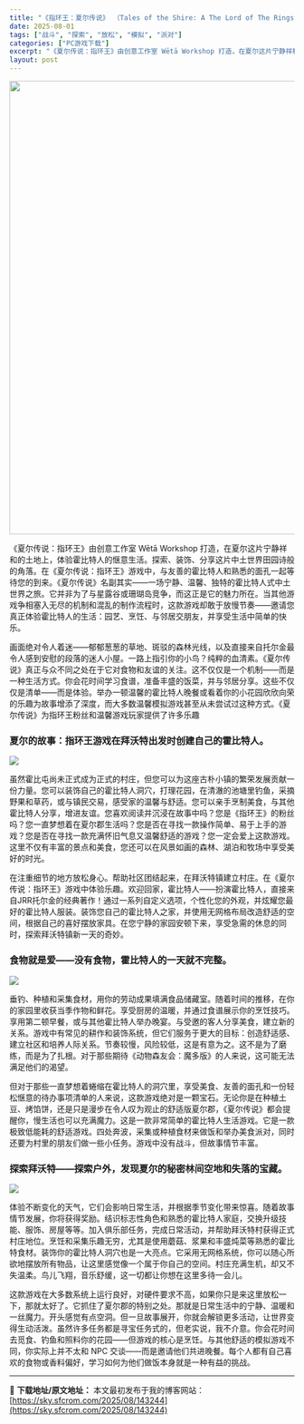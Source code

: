 ```yaml
---
title: "《指环王：夏尔传说》 （Tales of the Shire: A The Lord of The Rings Game）Build 19380577 PC中文"
date: 2025-08-01
tags: ["战斗", "探索", "放松", "模拟", "派对"]
categories: ["PC游戏下载"]
excerpt: "《夏尔传说：指环王》由创意工作室 Wētā Workshop 打造，在夏尔这片宁静祥和的土地上，体验霍比特人的惬意生活。探索、装饰、分享这片中土世界田园诗般的角落。在《夏尔传说：指环王》游戏中，与友善的霍比特人和熟悉的面孔一起等待您的到来。《夏尔传说》名副其实——一场宁静、温馨、独特的霍比特人式中土&hellip;"
layout: post
---
```


<img class="aligncenter size-full wp-image-143245" src="https://sky.sfcrom.com/wp-content/uploads/2025/08/2025080109044413.webp" alt="" width="550" height="800" />

《夏尔传说：指环王》由创意工作室 Wētā Workshop 打造，在夏尔这片宁静祥和的土地上，体验霍比特人的惬意生活。探索、装饰、分享这片中土世界田园诗般的角落。在《夏尔传说：指环王》游戏中，与友善的霍比特人和熟悉的面孔一起等待您的到来。《夏尔传说》名副其实——一场宁静、温馨、独特的霍比特人式中土世界之旅。它并非为了与星露谷或珊瑚岛竞争，而这正是它的魅力所在。当其他游戏争相塞入无尽的机制和混乱的制作流程时，这款游戏却敢于放慢节奏——邀请您真正体验霍比特人的生活：园艺、烹饪、与邻居交朋友，并享受生活中简单的快乐。

画面绝对令人着迷——郁郁葱葱的草地、斑驳的森林光线，以及直接来自托尔金最令人感到安慰的段落的迷人小屋。一路上指引你的小鸟？纯粹的血清素。《夏尔传说》真正与众不同之处在于它对食物和友谊的关注。这不仅仅是一个机制——而是一种生活方式。你会花时间学习食谱，准备丰盛的饭菜，并与邻居分享。这些不仅仅是清单——而是体验。举办一顿温馨的霍比特人晚餐或看着你的小花园欣欣向荣的乐趣为故事增添了深度，而大多数温馨模拟游戏甚至从未尝试过这种方式。《夏尔传说》为指环王粉丝和温馨游戏玩家提供了许多乐趣
<h3>夏尔的故事：指环王游戏在拜沃特出发时创建自己的霍比特人。</h3>
<img src="https://img-eshop.cdn.nintendo.net/i/4f5f3eeb53d94135125261739c0a0ac2919a237b45d7878210bc909922448efa.jpg?w=1000" />

虽然霍比屯尚未正式成为正式的村庄，但您可以为这座古朴小镇的繁荣发展贡献一份力量。您可以装饰自己的霍比特人洞穴，打理花园，在清澈的池塘里钓鱼，采摘野果和草药，或与镇民交易，感受家的温馨与舒适。您可以亲手烹制美食，与其他霍比特人分享，增进友谊。您喜欢阅读并沉浸在故事中吗？您是《指环王》的粉丝吗？您一直梦想着在夏尔郡生活吗？您是否在寻找一款操作简单、易于上手的游戏？您是否在寻找一款充满怀旧气息又温馨舒适的游戏？您一定会爱上这款游戏。这里不仅有丰富的景点和美食，您还可以在风景如画的森林、湖泊和牧场中享受美好的时光。

在注重细节的地方放松身心。帮助社区团结起来，在拜沃特镇建立村庄。在《夏尔传说：指环王》游戏中体验乐趣。欢迎回家，霍比特人——扮演霍比特人，直接来自JRR托尔金的经典著作！通过一系列自定义选项，个性化您的外观，并炫耀您最好的霍比特人服装。装饰您自己的霍比特人之家，并使用无网格布局改造舒适的空间，根据自己的喜好摆放家具。在您宁静的家园安顿下来，享受急需的休息的同时，探索拜沃特镇新一天的奇妙。
<h3>食物就是爱——没有食物，霍比特人的一天就不完整。</h3>
<img src="https://img-eshop.cdn.nintendo.net/i/be595f16abe50478ed3bda9dd8ffecfa6a1c91bc382d88e7bae49d8189590b5e.jpg?w=1000" />

垂钓、种植和采集食材，用你的劳动成果填满食品储藏室。随着时间的推移，在你的家园里收获当季作物和鲜花。享受厨房的温暖，并通过食谱展示你的烹饪技巧。享用第二顿早餐，或与其他霍比特人举办晚宴。与受邀的客人分享美食，建立新的关系。游戏中有常见的耕作和装饰系统，但它们服务于更大的目标：创造舒适感、建立社区和培养人际关系。节奏较慢，风险较低，这是有意为之。这不是为了磨练，而是为了扎根。对于那些期待《动物森友会：魔多版》的人来说，这可能无法满足他们的渴望。

但对于那些一直梦想着蜷缩在霍比特人的洞穴里，享受美食、友善的面孔和一份轻松惬意的待办事项清单的人来说，这款游戏绝对是一颗宝石。无论你是在种植土豆、烤馅饼，还是只是漫步在令人叹为观止的舒适版夏尔郡，《夏尔传说》都会提醒你，慢生活也可以充满魔力。这是一款非常简单的霍比特人生活游戏。它是一款极致低能耗的舒适游戏。四处奔波，采集或种植食材来做饭和举办美食派对，同时还要为村里的朋友们做一些小任务。游戏中没有战斗，但故事情节丰富。
<h3>探索拜沃特——探索户外，发现夏尔的秘密林间空地和失落的宝藏。</h3>
<img src="https://img-eshop.cdn.nintendo.net/i/4fe292af2190ea1abba6b8a12d8aabddbf667d60994397599f25d06f7c035701.jpg?w=1000" />

体验不断变化的天气，它们会影响日常生活，并根据季节变化带来惊喜。随着故事情节发展，你将获得奖励。结识标志性角色和熟悉的霍比特人家庭，交换升级技能、服饰、房屋等等。加入俱乐部任务，完成日常活动，并帮助拜沃特村获得正式村庄地位。烹饪和采集乐趣无穷，尤其是使用蘑菇、浆果和丰盛炖菜等熟悉的霍比特食材。装饰你的霍比特人洞穴也是一大亮点。它采用无网格系统，你可以随心所欲地摆放所有物品，让这里感觉像一个属于你自己的空间。村庄充满生机，却又不失温柔。鸟儿飞翔，音乐舒缓，这一切都让你想在这里多待一会儿。

这款游戏在大多数系统上运行良好，对硬件要求不高，如果你只是来这里放松一下，那就太好了。它抓住了夏尔郡的特别之处。那就是日常生活中的宁静、温暖和一丝魔力。开头感觉有点空洞。但一旦故事展开，你就会解锁更多活动，让世界变得生动活泼。虽然许多任务都是寻宝任务式的，但老实说，我不介意。你会花时间去觅食、钓鱼和照料你的花园——但游戏的核心是烹饪。与其他舒适的模拟游戏不同，你实际上并不太和 NPC 交谈——而是邀请他们共进晚餐。每个人都有自己喜欢的食物或香料偏好，学习如何为他们做饭本身就是一种有益的挑战。

---
📖 **下载地址/原文地址：** 本文最初发布于我的博客网站：[https://sky.sfcrom.com/2025/08/143244](https://sky.sfcrom.com/2025/08/143244)

